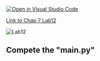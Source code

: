 [![Open in Visual Studio Code](https://classroom.github.com/assets/open-in-vscode-c66648af7eb3fe8bc4f294546bfd86ef473780cde1dea487d3c4ff354943c9ae.svg)](https://classroom.github.com/online_ide?assignment_repo_id=8955545&assignment_repo_type=AssignmentRepo)

[Link to Chap 7 Lab12](https://docs.google.com/presentation/d/1JAYVQiZr57OZfIMUQAkPNPlCKidqvytLhLDB5aqag_8/edit#slide=id.g114ede88c96_0_417)

![Lab12](https://nimbus-screenshots.s3.amazonaws.com/s/448a4403c74e2a0961163a422795c069.png)

## Compete the "main.py"


